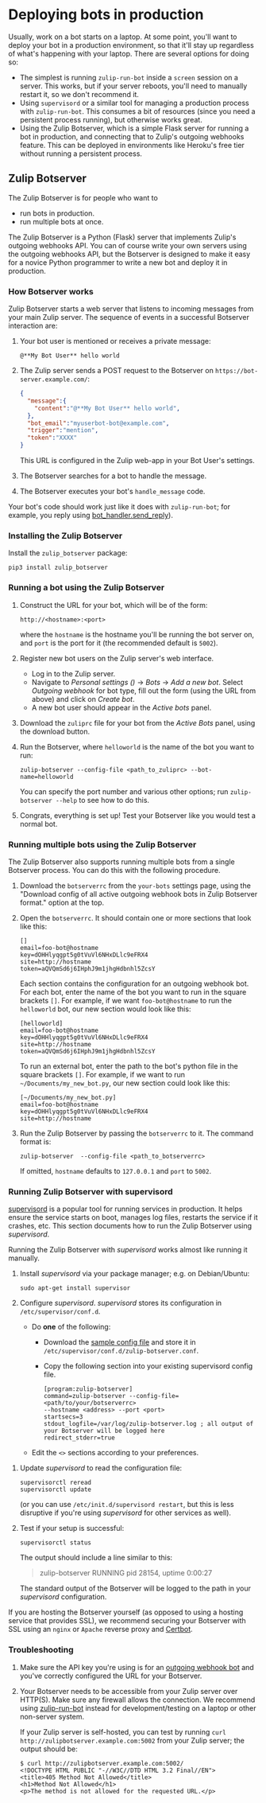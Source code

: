 # Deploying bots in production

Usually, work on a bot starts on a laptop.  At some point, you'll want
to deploy your bot in a production environment, so that it'll stay up
regardless of what's happening with your laptop.  There are several
options for doing so:

* The simplest is running `zulip-run-bot` inside a `screen` session on
  a server.  This works, but if your server reboots, you'll need to
  manually restart it, so we don't recommend it.
* Using `supervisord` or a similar tool for managing a production
  process with `zulip-run-bot`.  This consumes a bit of resources
  (since you need a persistent process running), but otherwise works
  great.
* Using the Zulip Botserver, which is a simple Flask server for
  running a bot in production, and connecting that to Zulip's outgoing
  webhooks feature.  This can be deployed in environments like
  Heroku's free tier without running a persistent process.

## Zulip Botserver

The Zulip Botserver is for people who want to

* run bots in production.
* run multiple bots at once.

The Zulip Botserver is a Python (Flask) server that implements Zulip's
outgoing webhooks API.  You can of course write your own servers using
the outgoing webhooks API, but the Botserver is designed to make it
easy for a novice Python programmer to write a new bot and deploy it
in production.

### How Botserver works

Zulip Botserver starts a web server that listens to incoming messages
from your main Zulip server. The sequence of events in a successful
Botserver interaction are:

1. Your bot user is mentioned or receives a private message:

    ```
    @**My Bot User** hello world
    ```

1. The Zulip server sends a POST request to the Botserver on `https://bot-server.example.com/`:

    ```json
    {
      "message":{
        "content":"@**My Bot User** hello world",
      },
      "bot_email":"myuserbot-bot@example.com",
      "trigger":"mention",
      "token":"XXXX"
    }
    ```

    This URL is configured in the Zulip web-app in your Bot User's settings.

1. The Botserver searches for a bot to handle the message.

1. The Botserver executes your bot's `handle_message` code.

Your bot's code should work just like it does with `zulip-run-bot`;
for example, you reply using
[bot_handler.send_reply](writing-bots#bot_handlersend_reply)).

### Installing the Zulip Botserver

Install the `zulip_botserver` package:

```
pip3 install zulip_botserver
```

### Running a bot using the Zulip Botserver


1. Construct the URL for your bot, which will be of the form:

    ```
    http://<hostname>:<port>
    ```

    where the `hostname` is the hostname you'll be running the bot
    server on, and `port` is the port for it (the recommended default
    is `5002`).

1. Register new bot users on the Zulip server's web interface.

    * Log in to the Zulip server.
    * Navigate to *Personal settings (<i class="fa fa-cog"></i>)* -> *Bots* -> *Add a new bot*.
      Select *Outgoing webhook* for bot type, fill out the form (using
      the URL from above) and click on *Create bot*.
    * A new bot user should appear in the *Active bots* panel.

1. Download the `zuliprc` file for your bot from the *Active Bots*
   panel, using the download button.

1. Run the Botserver, where `helloworld` is the name of the bot you
   want to run:

    `zulip-botserver --config-file <path_to_zuliprc> --bot-name=helloworld`

    You can specify the port number and various other options; run
    `zulip-botserver --help` to see how to do this.

1.  Congrats, everything is set up! Test your Botserver like you would
    test a normal bot.

### Running multiple bots using the Zulip Botserver

The Zulip Botserver also supports running multiple bots from a single
Botserver process.  You can do this with the following procedure.

1. Download the `botserverrc` from the `your-bots` settings page, using
   the "Download config of all active outgoing webhook bots in Zulip
   Botserver format." option at the top.

1. Open the `botserverrc`. It should contain one or more sections that look like this:

    ```
    []
    email=foo-bot@hostname
    key=dOHHlyqgpt5g0tVuVl6NHxDLlc9eFRX4
    site=http://hostname
    token=aQVQmSd6j6IHphJ9m1jhgHdbnhl5ZcsY
    ```

    Each section contains the configuration for an outgoing webhook bot. For each
    bot, enter the name of the bot you want to run in the square brackets `[]`.
    For example, if we want `foo-bot@hostname` to run the `helloworld` bot, our
    new section would look like this:

    ```
    [helloworld]
    email=foo-bot@hostname
    key=dOHHlyqgpt5g0tVuVl6NHxDLlc9eFRX4
    site=http://hostname
    token=aQVQmSd6j6IHphJ9m1jhgHdbnhl5ZcsY
    ```

    To run an external bot, enter the path to the bot's python file in the square
    brackets `[]`. For example, if we want to run `~/Documents/my_new_bot.py`, our
    new section could look like this:

    ```
    [~/Documents/my_new_bot.py]
    email=foo-bot@hostname
    key=dOHHlyqgpt5g0tVuVl6NHxDLlc9eFRX4
    site=http://hostname
    ```

1.  Run the Zulip Botserver by passing the `botserverrc` to it. The
    command format is:

     ```
     zulip-botserver  --config-file <path_to_botserverrc>
     ```

     If omitted, `hostname` defaults to `127.0.0.1` and `port` to `5002`.

### Running Zulip Botserver with supervisord

[supervisord](http://supervisord.org/) is a popular tool for running
services in production.  It helps ensure the service starts on boot,
manages log files, restarts the service if it crashes, etc.  This
section documents how to run the Zulip Botserver using *supervisord*.

Running the Zulip Botserver with *supervisord* works almost like
running it manually.

1.  Install *supervisord* via your package manager; e.g. on Debian/Ubuntu:

     ```
     sudo apt-get install supervisor
     ```

1.  Configure *supervisord*.  *supervisord* stores its configuration in
    `/etc/supervisor/conf.d`.
    * Do **one** of the following:
      * Download the [sample config file][supervisord-config-file]
        and store it in `/etc/supervisor/conf.d/zulip-botserver.conf`.
      * Copy the following section into your existing supervisord config file.

            [program:zulip-botserver]
            command=zulip-botserver --config-file=<path/to/your/botserverrc>
            --hostname <address> --port <port>
            startsecs=3
            stdout_logfile=/var/log/zulip-botserver.log ; all output of your Botserver will be logged here
            redirect_stderr=true

    * Edit the `<>` sections according to your preferences.

[supervisord-config-file]: https://raw.githubusercontent.com/zulip/python-zulip-api/main/zulip_botserver/zulip-botserver-supervisord.conf

1. Update *supervisord* to read the configuration file:

    ```
    supervisorctl reread
    supervisorctl update
    ```

    (or you can use `/etc/init.d/supervisord restart`, but this is less
    disruptive if you're using *supervisord* for other services as well).

1. Test if your setup is successful:

    ```
    supervisorctl status
    ```

    The output should include a line similar to this:
    > zulip-botserver                 RUNNING   pid 28154, uptime 0:00:27

    The standard output of the Botserver will be logged to the path in
    your *supervisord* configuration.

If you are hosting the Botserver yourself (as opposed to using a
hosting service that provides SSL), we recommend securing your
Botserver with SSL using an `nginx` or `Apache` reverse proxy and
[Certbot](https://certbot.eff.org/).

### Troubleshooting

1. Make sure the API key you're using is for an [outgoing webhook
   bot](/api/outgoing-webhooks) and you've
   correctly configured the URL for your Botserver.

1.  Your Botserver needs to be accessible from your Zulip server over
    HTTP(S).  Make sure any firewall allows the connection.  We
    recommend using [zulip-run-bot](running-bots) instead for
    development/testing on a laptop or other non-server system.

    If your Zulip server is self-hosted, you can test by running `curl
    http://zulipbotserver.example.com:5002` from your Zulip server;
    the output should be:

    ```
    $ curl http://zulipbotserver.example.com:5002/
    <!DOCTYPE HTML PUBLIC "-//W3C//DTD HTML 3.2 Final//EN">
    <title>405 Method Not Allowed</title>
    <h1>Method Not Allowed</h1>
    <p>The method is not allowed for the requested URL.</p>
    ```
